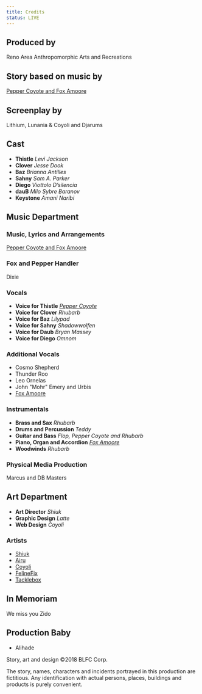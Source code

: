 ```yaml
---
title: Credits
status: LIVE
---
```




<div id="movie-credits">


<h2>Produced by</h2>
<p class="credit-single">Reno Area Anthropomorphic Arts and Recreations</p>


<h2>Story based on music by</h2>
<p class="credit-single"><a href="http://foxesandpeppers.com" target="_blank">Pepper Coyote and Fox Amoore</a></p>


<h2>Screenplay by</h2>
<p class="credit-single">Lithium, Lunania &amp; Coyoli and Djarums</p>


<h2>Cast</h2>
<ul class="credit-group">
  <li>
    <strong>Thistle</strong>
    <em>Levi Jackson</em>
  </li>
  <li>
    <strong>Clover</strong>
    <em>Jesse Dook</em>
  </li>
  <li>
    <strong>Baz</strong>
    <em>Brianna Antilles</em>
  </li>
  <li>
    <strong>Sahny</strong>
    <em>Sam A. Parker</em>
  </li>
  <li>
    <strong>Diego</strong>
    <em>Viottolo D’silencia</em>
  </li>
  <li>
    <strong>dauB</strong>
    <em>Milo Sybre Baranov</em>
  </li>
  <li>
    <strong>Keystone</strong>
    <em>Amani Naribi</em>
  </li>
</ul>




<h2>Music Department</h2>


<h3>Music, Lyrics and Arrangements</h3>
<p class="credit-single"><a href="http://foxesandpeppers.com" target="_blank">Pepper Coyote and Fox Amoore</a></p>


<h3>Fox and Pepper Handler</h3>
<p class="credit-single">Dixie</p>


<h3>Vocals</h3>
<ul class="credit-group">
  <li>
    <strong>Voice for Thistle</strong>
    <em><a href="http://PepperCoyote.bandcamp.com" target="_blank">Pepper Coyote</a></em>
  </li>
  <li>
    <strong>Voice for Clover</strong>
    <em>Rhubarb</em>
  </li>
  <li>
    <strong>Voice for Baz</strong>
    <em>Lilypad</em>
  </li>
  <li>
    <strong>Voice for Sahny</strong>
    <em>Shadowwolfen</em>
  </li>
  <li>
    <strong>Voice for Daub</strong>
    <em>Bryan Massey</em>
  </li>
  <li>
    <strong>Voice for Diego</strong>
    <em>Omnom</em>
  </li>
</ul>

<h3>Additional Vocals</h3>
<ul class="credit-cluster">
  <li>Cosmo Shepherd</li>
  <li>Thunder Roo</li>
  <li>Leo Ornelas</li>
  <li>John "Mohr" Emery and Urbis</li>
  <li><a href="http://foxamoore.bandcamp.com" target="_blank">Fox Amoore</a></li>
</ul>


<h3>Instrumentals</h3>
<ul class="credit-group">
  <li>
    <strong>Brass and Sax</strong>
    <em>Rhubarb</em>
  </li>
  <li>
    <strong>Drums and Percussion</strong>
    <em>Teddy</em>
  </li>
  <li>
    <strong>Guitar and Bass</strong>
    <em>Flop, Pepper Coyote and Rhubarb</em>
  </li>
  <li>
    <strong>Piano, Organ and Accordion</strong>
    <em><a href="http://foxamoore.bandcamp.com" target="_blank">Fox Amoore</a></em>
  </li>
  <li>
    <strong>Woodwinds</strong>
    <em>Rhubarb</em>
  </li>
</ul>


<h3>Physical Media Production</h3>
<p class="credit-single">Marcus and DB Masters</p>




<h2>Art Department</h2>
<ul class="credit-group">
  <li>
    <strong>Art Director</strong>
    <em>Shiuk</em>
  </li>
  <li>
    <strong>Graphic Design</strong>
    <em>Latte</em>
  </li>
  <li>
    <strong>Web Design</strong>
    <em>Coyoli</em>
  </li>
</ul>

<h3>Artists</h3>
<ul class="credit-cluster">
  <li><a href="http://shiuk.com/" target="_blank">Shiuk</a></li>
  <li><a href="http://www.furaffinity.net/gallery/airu/" target="_blank">Airu</a></li>
  <li><a href="http://www.sillycoyote.com/" target="_blank">Coyoli</a></li>
  <li><a href="http://www.furaffinity.net/user/felinefix" target="_blank">FelineFix</a></li>
  <li><a href="http://www.furaffinity.net/user/tacklebox" target="_blank">Tacklebox</a></li>
</ul>



<h2>In Memoriam</h2>
<p class="credit-single">We miss you Zido</p>



<h2>Production Baby</h2>
<ul class="credit-cluster">
  <li>Alihade</li>
</ul>




<p class="credit-copy">Story, art and design &copy;2018 BLFC Corp.</p>
<p class="credit-copy">The story, names, characters and incidents portrayed in this production are fictitious. Any identification with actual persons, places, buildings and products is purely convenient.</p>

</div>